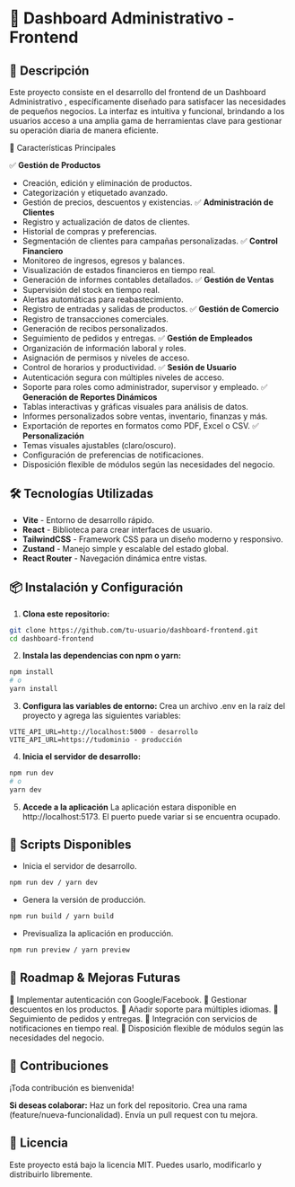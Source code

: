 # 🎨 Dashboard Administrativo - Frontend

## 🚀 Descripción

Este proyecto consiste en el desarrollo del frontend de un Dashboard Administrativo , específicamente diseñado para satisfacer las necesidades de pequeños negocios. La interfaz es intuitiva y funcional, brindando a los usuarios acceso a una amplia gama de herramientas clave para gestionar su operación diaria de manera eficiente.

📌 Características Principales

✅ **Gestión de Productos**

- Creación, edición y eliminación de productos.
- Categorización y etiquetado avanzado.
- Gestión de precios, descuentos y existencias.
  ✅ **Administración de Clientes**
- Registro y actualización de datos de clientes.
- Historial de compras y preferencias.
- Segmentación de clientes para campañas personalizadas.
  ✅ **Control Financiero**
- Monitoreo de ingresos, egresos y balances.
- Visualización de estados financieros en tiempo real.
- Generación de informes contables detallados.
  ✅ **Gestión de Ventas**
- Supervisión del stock en tiempo real.
- Alertas automáticas para reabastecimiento.
- Registro de entradas y salidas de productos.
  ✅ **Gestión de Comercio**
- Registro de transacciones comerciales.
- Generación de recibos personalizados.
- Seguimiento de pedidos y entregas.
  ✅ **Gestión de Empleados**
- Organización de información laboral y roles.
- Asignación de permisos y niveles de acceso.
- Control de horarios y productividad.
  ✅ **Sesión de Usuario**
- Autenticación segura con múltiples niveles de acceso.
- Soporte para roles como administrador, supervisor y empleado.
  ✅ **Generación de Reportes Dinámicos**
- Tablas interactivas y gráficas visuales para análisis de datos.
- Informes personalizados sobre ventas, inventario, finanzas y más.
- Exportación de reportes en formatos como PDF, Excel o CSV.
  ✅ **Personalización**
- Temas visuales ajustables (claro/oscuro).
- Configuración de preferencias de notificaciones.
- Disposición flexible de módulos según las necesidades del negocio.

## 🛠 Tecnologías Utilizadas

- **Vite** - Entorno de desarrollo rápido.
- **React** - Biblioteca para crear interfaces de usuario.
- **TailwindCSS** - Framework CSS para un diseño moderno y responsivo.
- **Zustand** - Manejo simple y escalable del estado global.
- **React Router** - Navegación dinámica entre vistas.

## 📦 Instalación y Configuración

1. **Clona este repositorio:**

```bash
git clone https://github.com/tu-usuario/dashboard-frontend.git
cd dashboard-frontend
```

2. **Instala las dependencias con npm o yarn:**

```bash
npm install
# o
yarn install
```

3. **Configura las variables de entorno:**
   Crea un archivo .env en la raíz del proyecto y agrega las siguientes variables:

```env
VITE_API_URL=http://localhost:5000 - desarrollo
VITE_API_URL=https://tudominio - producción
```

4. **Inicia el servidor de desarrollo:**

```bash
npm run dev
# o
yarn dev
```

5. **Accede a la aplicación**
   La aplicación estara disponible en http://localhost:5173.
   El puerto puede variar si se encuentra ocupado.

## 📡 Scripts Disponibles

- Inicia el servidor de desarrollo.

```bash
npm run dev / yarn dev
```

- Genera la versión de producción.

```bash
npm run build / yarn build
```

- Previsualiza la aplicación en producción.

```bash
npm run preview / yarn preview
```

## 🎯 Roadmap & Mejoras Futuras

🔹 Implementar autenticación con Google/Facebook.
🔹 Gestionar descuentos en los productos.
🔹 Añadir soporte para múltiples idiomas.
🔹 Seguimiento de pedidos y entregas.
🔹 Integración con servicios de notificaciones en tiempo real.
🔹 Disposición flexible de módulos según las necesidades del negocio.

## 🤝 Contribuciones

¡Toda contribución es bienvenida!

**Si deseas colaborar:**
Haz un fork del repositorio.
Crea una rama (feature/nueva-funcionalidad).
Envía un pull request con tu mejora.

## 📝 Licencia

Este proyecto está bajo la licencia MIT. Puedes usarlo, modificarlo y distribuirlo libremente.
